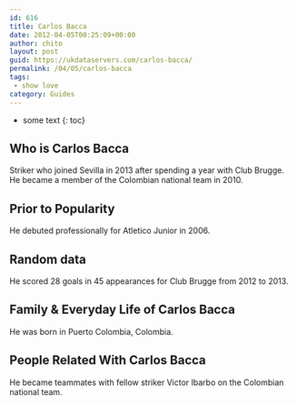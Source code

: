```yaml
---
id: 616
title: Carlos Bacca
date: 2012-04-05T00:25:09+00:00
author: chito
layout: post
guid: https://ukdataservers.com/carlos-bacca/
permalink: /04/05/carlos-bacca
tags:
 - show love
category: Guides
---
```


* some text
{: toc}


## Who is  Carlos Bacca
                  
                  
                  
Striker who joined Sevilla in 2013 after spending a year with Club Brugge. He became a member of the Colombian national team in 2010.
                  
                
                
                
## Prior to Popularity 
                  
                  
                  
He debuted professionally for Atletico Junior in 2006.
                  
                
                
                
## Random data 
                  
                  
                  
He scored 28 goals in 45 appearances for Club Brugge from 2012 to 2013.
                  
                
                
                
## Family & Everyday Life of Carlos Bacca
                  
                  
                  
He was born in Puerto Colombia, Colombia.
                  
                
                
                
## People Related With  Carlos Bacca
                  
                  
                  
He became teammates with fellow striker Victor Ibarbo on the Colombian national team.
                  
                
              
            
          
          
          
    
    
  
